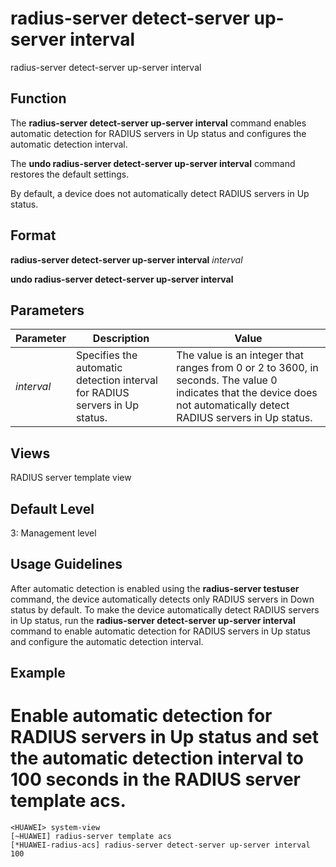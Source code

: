 radius-server detect-server up-server interval
==============================================

radius-server detect-server up-server interval

Function
--------

The **radius-server detect-server up-server interval** command enables automatic detection for RADIUS servers in Up status and configures the automatic detection interval.

The **undo radius-server detect-server up-server interval** command restores the default settings.

By default, a device does not automatically detect RADIUS servers in Up status.



Format
------

**radius-server detect-server up-server interval** *interval*

**undo radius-server detect-server up-server interval**



Parameters
----------

| Parameter | Description | Value |
| --- | --- | --- |
| *interval* | Specifies the automatic detection interval for RADIUS servers in Up status. | The value is an integer that ranges from 0 or 2 to 3600, in seconds. The value 0 indicates that the device does not automatically detect RADIUS servers in Up status. |




Views
-----

RADIUS server template view



Default Level
-------------

3: Management level



Usage Guidelines
----------------

After automatic detection is enabled using the **radius-server testuser** command, the device automatically detects only RADIUS servers in Down status by default. To make the device automatically detect RADIUS servers in Up status, run the **radius-server detect-server up-server interval** command to enable automatic detection for RADIUS servers in Up status and configure the automatic detection interval.



Example
-------

# Enable automatic detection for RADIUS servers in Up status and set the automatic detection interval to 100 seconds in the RADIUS server template acs.
```
<HUAWEI> system-view
[~HUAWEI] radius-server template acs
[*HUAWEI-radius-acs] radius-server detect-server up-server interval 100

```
